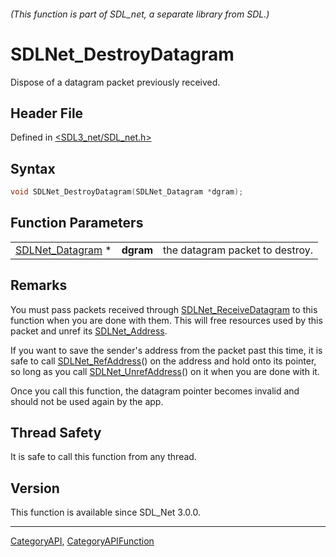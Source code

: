 ###### (This function is part of SDL_net, a separate library from SDL.)
# SDLNet_DestroyDatagram

Dispose of a datagram packet previously received.

## Header File

Defined in [<SDL3_net/SDL_net.h>](https://github.com/libsdl-org/SDL_net/blob/main/include/SDL3_net/SDL_net.h)

## Syntax

```c
void SDLNet_DestroyDatagram(SDLNet_Datagram *dgram);
```

## Function Parameters

|                                      |           |                                 |
| ------------------------------------ | --------- | ------------------------------- |
| [SDLNet_Datagram](SDLNet_Datagram) * | **dgram** | the datagram packet to destroy. |

## Remarks

You must pass packets received through
[SDLNet_ReceiveDatagram](SDLNet_ReceiveDatagram) to this function when you
are done with them. This will free resources used by this packet and unref
its [SDLNet_Address](SDLNet_Address).

If you want to save the sender's address from the packet past this time, it
is safe to call [SDLNet_RefAddress](SDLNet_RefAddress)() on the address and
hold onto its pointer, so long as you call
[SDLNet_UnrefAddress](SDLNet_UnrefAddress)() on it when you are done with
it.

Once you call this function, the datagram pointer becomes invalid and
should not be used again by the app.

## Thread Safety

It is safe to call this function from any thread.

## Version

This function is available since SDL_Net 3.0.0.

----
[CategoryAPI](CategoryAPI), [CategoryAPIFunction](CategoryAPIFunction)

